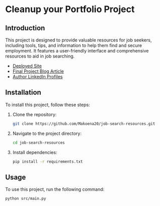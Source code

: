 # Cleanup your Portfolio Project

## Introduction
This project is designed to provide valuable resources for job seekers, including tools, tips, and information to help them find and secure employment. It features a user-friendly interface and comprehensive resources to aid in job searching.

- [Deployed Site](#) 
- [Final Project Blog Article](#)
- [Author LinkedIn Profiles](https://www.linkedin.com/in/makoena-letseku-4869a3179/)

## Installation
To install this project, follow these steps:
1. Clone the repository:
    ```sh
    git clone https://github.com/Makoena20/job-search-resources.git
    ```
2. Navigate to the project directory:
    ```sh
    cd job-search-resources
    ```
3. Install dependencies:
    ```sh
    pip install -r requirements.txt
    ```

## Usage
To use this project, run the following command:
```sh
python src/main.py

